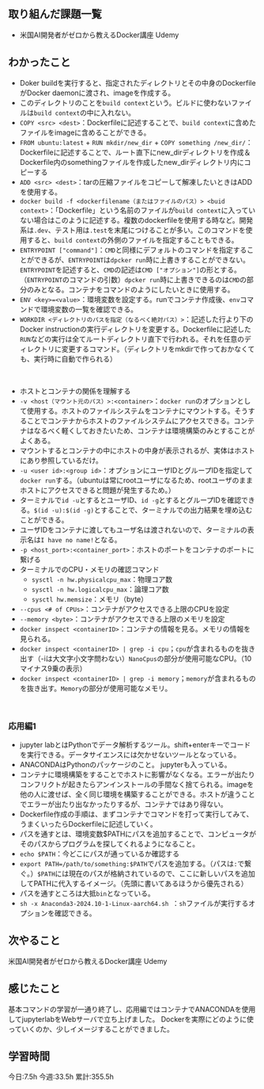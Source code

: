 ## 取り組んだ課題一覧
- 米国AI開発者がゼロから教えるDocker講座  Udemy
	
## わかったこと
- Doker buildを実行すると、指定されたディレクトリとその中身のDockerfileがDocker daemonに渡され、imageを作成する。
- このディレクトリのことを`build context`という。ビルドに使わないファイルは`build context`の中に入れない。
- `COPY <src> <dest>`：Dockerfileに記述することで、`build context`に含めたファイルをimageに含めることができる。
- `FROM ubuntu:latest` + `RUN mkdir/new_dir` + `COPY something /new_dir/`：Dockerfileに記述することで、ルート直下にnew_dirディレクトリを作成＆Dockerfile内のsomethingファイルを作成したnew_dirディレクトリ内にコピーする
- `ADD <src> <dest>`：tarの圧縮ファイルをコピーして解凍したいときはADDを使用する。
- `docker build -f <dockerfilename（またはファイルのパス）> <buid context>`：「Dockerfile」という名前のファイルが`build context`に入っていない場合はこのように記述する。複数のdockerfileを使用する時など。開発系は`.dev`、テスト用は`.test`を末尾につけることが多い。このコマンドを使用すると、`build context`の外側のファイルを指定することもできる。
- `ENTRYPOINT ["command"]`：`CMD`と同様にデフォルトのコマンドを指定することができるが、`ENTRYPOINT`は`dpcker run`時に上書きすることができない。`ENTRYPOINT`を記述すると、`CMD`の記述は`CMD ["オプション"]`の形とする。（`ENTRYPOINT`のコマンドの引数）`dpcker run`時に上書きできるのは`CMD`の部分のみとなる。コンテナをコマンドのようにしたいときに使用する。
- `ENV <key>=<value>`：環境変数を設定する。runでコンテナ作成後、`env`コマンドで環境変数の一覧を確認できる。
- `WORKDIR <ディレクトリのパスを指定（なるべく絶対パス）>`：記述した行より下のDocker instructionの実行ディレクトリを変更する。Dockerfileに記述した`RUN`などの実行は全てルートディレクトリ直下で行われる。それを任意のディレクトリに変更するコマンド。（ディレクトリをmkdirで作っておかなくても、実行時に自動で作られる）

<br>

- ホストとコンテナの関係を理解する
- `-v <host（マウント元のパス）>:<container>`：`docker run`のオプションとして使用する。ホストのファイルシステムをコンテナにマウントする。そうすることでコンテナからホストのファイルシステムにアクセスできる。コンテナはなるべく軽くしておきたいため、コンテナは環境構築のみとすることがよくある。
- マウントするとコンテナの中にホストの中身が表示されるが、実体はホストにあり参照しているだけ。
- `-u <user id>:<group id>`：オプションにユーザIDとグループIDを指定して`docker run`する。（ubuntuは常にrootユーザになるため、rootユーザのままホストにアクセスできると問題が発生するため。）
- ターミナルで`id -u`とするとユーザID、`id -g`とするとグループIDを確認できる。`$(id -u):$(id -g)`とすることで、ターミナルでの出力結果を埋め込むことができる。
- ユーザIDをコンテナに渡してもユーザ名は渡されないので、ターミナルの表示名は`I have no name!`となる。
- `-p <host_port>:<container_port>`：ホストのポートをコンテナのポートに繋げる
- ターミナルでのCPU・メモリの確認コマンド
    - `sysctl -n hw.physicalcpu_max`：物理コア数
    - `sysctl -n hw.logicalcpu_max`：論理コア数
    - `sysctl hw.memsize`：メモリ（byte）
- `--cpus <# of CPUs>`：コンテナがアクセスできる上限のCPUを設定
- `--memory <byte>`：コンテナがアクセスできる上限のメモリを設定
- `docker inspect <containerID>`：コンテナの情報を見る。メモリの情報を見られる。
- `docker inspect <containerID> | grep -i cpu`；`cpu`が含まれるものを抜き出す（-iは大文字小文字問わない）`NanoCpus`の部分が使用可能なCPU。（10マイナス9乗の表示）
- `docker inspect <containerID> | grep -i memory`；`memory`が含まれるものを抜き出す。`Memory`の部分が使用可能なメモリ。

<br>

<h3>応用編1</h3>

- jupyter labとはPythonでデータ解析するツール。shift+enterキーでコードを実行できる。データサイエンスには欠かせないツールとなっている。
- ANACONDAはPythonのパッケージのこと。 jupyterも入っている。
- コンテナに環境構築をすることでホストに影響がなくなる。エラーが出たりコンフリクトが起きたらアンインストールの手間なく捨てられる。imageを他の人に渡せば、全く同じ環境を構築することができる。ホストが違うことでエラーが出たり出なかったりするが、コンテナではあり得ない。
- Dockerfile作成の手順は、まずコンテナでコマンドを打って実行してみて、うまくいったらDockerfileに記述していく。
- パスを通すとは、環境変数$PATHにパスを追加することで、コンピュータがそのパスからプログラムを探してくれるようになること。
- `echo $PATH`：今どこにパスが通っているか確認する
- `export PATH=/path/to/something:$PATH`でパスを追加する。（パスは`:`で繋ぐ。）`$PATH`には現在のパスが格納されているので、ここに新しいパスを追加してPATHに代入するイメージ。（先頭に書いてあるほうから優先される）
- パスを通すところは大抵`bin`となっている。
- `sh -x Anaconda3-2024.10-1-Linux-aarch64.sh `：`sh`ファイルが実行するオプションを確認できる。



## 次やること
米国AI開発者がゼロから教えるDocker講座  Udemy
	
## 感じたこと
基本コマンドの学習が一通り終了し、応用編ではコンテナでANACONDAを使用してjupyterlabをWebサーバで立ち上げました。
Dockerを実際にどのように使っていくのか、少しイメージすることができました。


## 学習時間
今日:7.5h
今週:33.5h 
累計:355.5h